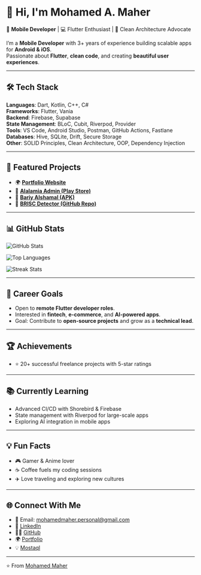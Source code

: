 # 👋 Hi, I'm Mohamed A. Maher  

🚀 **Mobile Developer** | 💻 Flutter Enthusiast | 🎨 Clean Architecture Advocate  

I’m a **Mobile Developer** with 3+ years of experience building scalable apps for **Android & iOS**.  
Passionate about **Flutter**, **clean code**, and creating **beautiful user experiences**.  

---

## 🛠 Tech Stack  

**Languages**: Dart, Kotlin, C++, C#  
**Frameworks**: Flutter, Vania  
**Backend**: Firebase, Supabase  
**State Management**: BLoC, Cubit, Riverpod, Provider  
**Tools**: VS Code, Android Studio, Postman, GitHub Actions, Fastlane  
**Databases**: Hive, SQLite, Drift, Secure Storage  
**Other**: SOLID Principles, Clean Architecture, OOP, Dependency Injection  

---

## 🚀 Featured Projects  

- 🌍 [**Portfolio Website**](https://mohamedmaher-dev.github.io/portfolio/)  
- 📱 [**Alalamia Admin (Play Store)**](https://play.google.com/store/apps/details?id=com.alalamia.admin)  
- 🛒 [**Bariy Alshamal (APK)**](https://apkpure.net/ar/%D8%A8%D8%B1%D9%8A-%D8%A7%D9%84%D8%B4%D9%85%D8%A7%D9%84/com.bariyalshamal.maher)  
- 🔎 [**BRISC Detector (GitHub Repo)**](https://github.com/mohamedmaher-dev/brisc_detector)  

---

## 📊 GitHub Stats  

![GitHub Stats](https://github-readme-stats.vercel.app/api?username=mohamedmaher-dev&show_icons=true&theme=tokyonight)  

![Top Languages](https://github-readme-stats.vercel.app/api/top-langs/?username=mohamedmaher-dev&layout=compact&theme=tokyonight)  

![Streak Stats](https://github-readme-streak-stats.herokuapp.com/?user=mohamedmaher-dev&theme=tokyonight)  

---

## 🎯 Career Goals  

- Open to **remote Flutter developer roles**.  
- Interested in **fintech**, **e-commerce**, and **AI-powered apps**.  
- Goal: Contribute to **open-source projects** and grow as a **technical lead**.  

---

## 🏆 Achievements  

- ⭐ 20+ successful freelance projects with 5-star ratings  

---

## 📚 Currently Learning  

- Advanced CI/CD with Shorebird & Firebase  
- State management with Riverpod for large-scale apps  
- Exploring AI integration in mobile apps  

---

## 💡 Fun Facts  

- 🎮 Gamer & Anime lover  
- ☕ Coffee fuels my coding sessions  
- ✈️ Love traveling and exploring new cultures  

---

## 🌐 Connect With Me  

- 📩 Email: [mohamedmaher.personal@gmail.com](mailto:mohamedmaher.personal@gmail.com)  
- 💼 [LinkedIn](https://www.linkedin.com/in/mohamed-maher-579a08276/)  
- 🧑‍💻 [GitHub](https://github.com/mohamedmaher-dev)  
- 🌍 [Portfolio](https://mohamedmaher-dev.github.io/portfolio/)  
- 💡 [Mostaql](https://mostaql.com/u/mmaher_gd)  

---

⭐️ From [Mohamed Maher](https://github.com/mohamedmaher-dev)  
